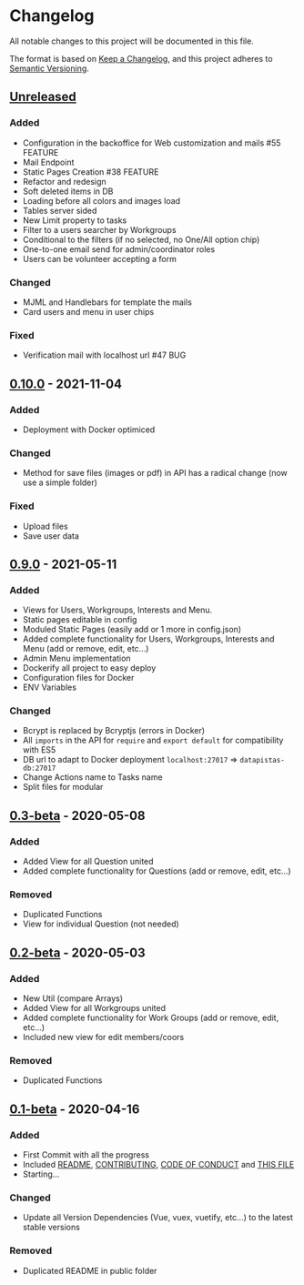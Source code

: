 # Changelog

All notable changes to this project will be documented in this file.

The format is based on [Keep a Changelog](https://keepachangelog.com/en/1.0.0/),
and this project adheres to [Semantic Versioning](https://semver.org/spec/v2.0.0.html).

## [Unreleased]

### Added

- Configuration in the backoffice for Web customization and mails #55 FEATURE
- Mail Endpoint
- Static Pages Creation #38 FEATURE
- Refactor and redesign
- Soft deleted items in DB
- Loading before all colors and images load
- Tables server sided
- New Limit property to tasks
- Filter to a users searcher by Workgroups
- Conditional to the filters (if no selected, no One/All option chip)
- One-to-one email send for admin/coordinator roles
- Users can be volunteer accepting a form

### Changed

- MJML and Handlebars for template the mails
- Card users and menu in user chips

### Fixed

- Verification mail with localhost url #47 BUG

## [0.10.0] - 2021-11-04

### Added

- Deployment with Docker optimiced

### Changed

- Method for save files (images or pdf) in API has a radical change (now use a simple folder)

### Fixed

- Upload files
- Save user data

## [0.9.0] - 2021-05-11

### Added

- Views for Users, Workgroups, Interests and Menu.
- Static pages editable in config
- Moduled Static Pages (easily add or 1 more in config.json)
- Added complete functionality for Users, Workgroups, Interests and Menu (add or remove, edit, etc...)
- Admin Menu implementation
- Dockerify all project to easy deploy
- Configuration files for Docker
- ENV Variables

### Changed

- Bcrypt is replaced by Bcryptjs (errors in Docker)
- All `imports` in the API for `require` and `export default` for compatibility with ES5
- DB url to adapt to Docker deployment `localhost:27017` => `datapistas-db:27017`
- Change Actions name to Tasks name
- Split files for modular

## [0.3-beta] - 2020-05-08

### Added

- Added View for all Question united
- Added complete functionality for Questions (add or remove, edit, etc...)

### Removed

- Duplicated Functions
- View for individual Question (not needed)

## [0.2-beta] - 2020-05-03

### Added

- New Util (compare Arrays)
- Added View for all Workgroups united
- Added complete functionality for Work Groups (add or remove, edit, etc...)
- Included new view for edit members/coors

### Removed

- Duplicated Functions

## [0.1-beta] - 2020-04-16

### Added

- First Commit with all the progress
- Included [README](README.md), [CONTRIBUTING](CONTRIBUTING.md), [CODE OF CONDUCT](CODE_OF_CONDUCT.md) and [THIS FILE](CHANGELOG.md)
- Starting...

### Changed

- Update all Version Dependencies (Vue, vuex, vuetify, etc...) to the latest stable versions

### Removed

- Duplicated README in public folder

[unreleased]: https://github.com/juananmuxed/teamcoo/compare/v0.10.0...HEAD
[0.10.0]: https://github.com/juananmuxed/teamcoo/releases/tag/v0.10.0
[0.9.0]: https://github.com/juananmuxed/teamcoo/releases/tag/v0.9.0
[0.3-beta]: https://github.com/juananmuxed/teamcoo/releases/tag/v0.3-beta
[0.2-beta]: https://github.com/juananmuxed/teamcoo/releases/tag/v0.2-beta
[0.1-beta]: https://github.com/juananmuxed/teamcoo/releases/tag/v0.1-beta
